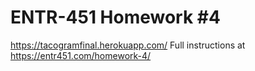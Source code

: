 # ENTR-451 Homework #4
https://tacogramfinal.herokuapp.com/
Full instructions at https://entr451.com/homework-4/
